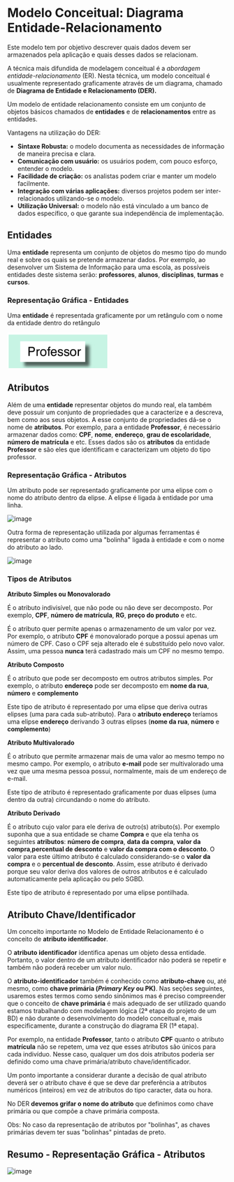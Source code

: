 # Modelo Conceitual: Diagrama Entidade-Relacionamento

Este modelo tem por objetivo descrever quais dados devem ser armazenados pela aplicação e quais desses dados se relacionam.

A técnica mais difundida de modelagem conceitual é a *abordagem entidade-relacionamento* (ER). Nesta técnica, um modelo conceitual é usualmente representado graficamente através de um diagrama, chamado de  <!-- 
**O Modelo de Entidade e Relacionamento utiliza uma representação gráfica chamada de
--> **Diagrama de Entidade e Relacionamento (DER).**

Um modelo de entidade relacionamento consiste em um conjunto de objetos básicos chamados de **entidades** e de **relacionamentos** entre as entidades.

Vantagens na utilização do DER:

* **Sintaxe Robusta:** o modelo documenta as necessidades de informação de maneira precisa e clara.
* **Comunicação com usuário:** os usuários podem, com pouco esforço, entender o modelo.
* **Facilidade de criação:** os analistas podem criar e manter um modelo facilmente.
* **Integração com várias aplicações:** diversos projetos podem ser inter-relacionados utilizando-se o modelo.
* **Utilização Universal:** o modelo não está vinculado a um banco de dados específico, o que garante sua independência de implementação.

## Entidades

Uma **entidade** representa um conjunto de objetos do mesmo tipo do mundo real e sobre os quais se pretende armazenar dados. Por exemplo, ao desenvolver um Sistema de Informação para uma escola, as possíveis entidades deste sistema serão: **professores**, **alunos**, **disciplinas**, **turmas** e **cursos**.

### Representação Gráfica - Entidades

Uma **entidade** é representada graficamente por um retângulo com o nome da entidade dentro do retângulo

![image](./imgs/entidade.png)


## Atributos

Além de uma **entidade** representar objetos do mundo real, ela também deve possuir  um conjunto de propriedades que a caracterize e a descreva, bem como  aos seus objetos. A esse conjunto de propriedades dá-se o nome de **atributos**. Por exemplo, para a entidade **Professor**, é necessário armazenar dados como: **CPF**, **nome**, **endereço**, **grau de escolaridade**, **número de matrícula** e etc. Esses dados são os **atributos** da entidade **Professor** e são eles que identificam e caracterizam um objeto do tipo professor.

### Representação Gráfica - Atributos

Um atributo pode ser representado graficamente por uma elipse com o nome do atributo dentro da elipse. A elipse é ligada à entidade por uma linha.

![image](https://github.com/user-attachments/assets/d0ffc164-24a3-4d3a-90df-014dbb93ad0e)

Outra forma de representação utilizada por algumas ferramentas é representar o atributo como uma "bolinha" ligada à entidade e com o nome do atributo ao lado.

![image](https://github.com/user-attachments/assets/d212a04f-255d-47d1-a307-5ddf91737248)

### Tipos de Atributos

<!--
Os atributos podem ainda ser divididos em 6 categorias:

* simples
* compostos
* monovalorados
* mutivalorados
* derivados
* nulo
-->

**Atributo Simples ou Monovalorado**

É o atributo indivisível, que não pode ou não deve ser decomposto. Por exemplo, **CPF**, **número de matrícula**, **RG**, **preço do produto** e etc.

<!--
**Atributo Monovalorado**
-->

É o atributo quer permite apenas o armazenamento de um valor por vez. Por exemplo, o atributo **CPF** é monovalorado porque a possui apenas um número de CPF. Caso o CPF seja alterado ele é substituído pelo novo valor. Assim, uma pessoa **nunca** terá cadastrado mais um CPF no mesmo tempo.

<!--
**Atributo nulo**

É o atributo que permite que seja inserido um valor nulo para ele. Valor nulo representa a inexistência de um valor, ou seja, significa que o usuário não precisa cadastrar um valor para o atributo e pode deixá-lo vazio.
-->

**Atributo Composto**

É o atributo que pode ser decomposto em outros atributos simples. Por exemplo, o atributo **endereço** pode ser decomposto em **nome da rua**, **número** e **complemento**


Este tipo de atributo é representado por uma elipse que deriva outras elipses (uma para cada sub-atributo). Para o **atributo endereço** teríamos uma elipse **endereço** derivando 3 outras elipses (**nome da rua**, **número** e **complemento**)

**Atributo Multivalorado**

É o atributo que permite armazenar mais de uma valor ao mesmo tempo no mesmo campo. Por exemplo, o atributo **e-mail** pode ser multivalorado uma vez que uma mesma pessoa possui, normalmente, mais de um endereço de e-mail.

Este tipo de atributo é representado graficamente por duas elipses (uma dentro da outra) circundando o nome do atributo.

**Atributo Derivado**

É o atributo cujo valor para ele deriva de outro(s) atributo(s). Por exemplo suponha que a sua entidade  se chame **Compra** e que ela tenha os seguintes **atributos**: **número de compra**, **data da compra**, **valor da compra**,**percentual de desconto** e **valor da compra com o desconto**. O valor para este último atributo é calculado considerando-se o **valor da compra** e o **percentual de desconto**. Assim, esse atributo é derivado porque seu valor deriva dos valores de outros atributos e é calculado automaticamente pela aplicação ou pelo SGBD.

Este tipo de atributo é representado por uma elipse  pontilhada.

## Atributo Chave/Identificador

Um conceito importante no Modelo de Entidade Relacionamento é o conceito de **atributo identificador**. 
<!--A **chave primária** (*Primary Key* ou **PK**) é  um atributo da entidade-->
O **atributo identificador** identifica apenas um objeto dessa entidade. Portanto, o valor dentro de um atributo identificador não poderá se repetir e também não poderá receber um valor nulo.

O **atributo-identificador** também é conhecido como **atributo-chave** ou, até mesmo, como **chave primária (*Primary Key* ou PK)**. Nas seções seguintes, usaremos estes termos como sendo sinônimos mas é preciso compreender que o conceito de **chave primária** é mais adequado de ser utilizado quando estamos trabalhando com modelagem lógica (2ª etapa do projeto de um BD) e não durante o desenvolvimento do modelo conceitual e, mais especificamente, durante a construção do diagrama ER (1ª etapa).

<!--
>> **identificador: ** conjunto de atributos e relacionamentos cujos valores distinguem uma ocorrência da entidade das demais
-->

Por exemplo, na entidade **Professor**, tanto o atributo **CPF** quanto o atributo **matrícula** não se repetem, uma vez que esses atributos são únicos para cada indivíduo. Nesse caso, qualquer um dos dois atributos poderia ser definido como uma chave primária/atributo chave/identificador.

Um ponto importante a considerar durante a decisão de qual atributo deverá ser o atributo chave é que se deve dar preferência a atributos numéricos (inteiros) em vez de atributos do tipo caracter, data ou hora. 

No DER **devemos grifar o nome do atributo** que definimos como chave primária ou que compõe a chave primária composta.

Obs: No caso da representação de atributos por "bolinhas", as chaves primárias devem ter suas "bolinhas" pintadas de preto.

<!--
### Tipos de Atributo-Chave/Chave Primária/Identificadores

Uma **chave** **primária** pode ser **simples** ou **composta**.

Uma **chave** **primária** **simples** é aquela que será **formada por apenas um atributo**.

Uma **chave** **primária** **composto** é **formada por dois ou mais atributos**. Por exemplo, imagine que tenhamos uma entidade chamada **Localização** e esta entidade tem os seguintes atributos: **nome da cidade**, **nome do estado** e **nome do país**. Cada um desses atributos sozinhos não pode ser chave primária porque eles se repetem.


|**nome_cidade**|**nome_estado**   |**nome_país**|
|---------------|------------------|------|
|Curitiba       |Paraná            |Brasil|
|Maringá        |Paraná            |Brasil|
|Campo Grande   |Mato Grosso do Sul|Brasil|
|Campo Grande   |Rio de Janeiro    |Brasil|


Como os atributos individualmente podem ser repetir, vamos tentar uma chave primária composta. Sabemos que no Brasil um estado não tem duas cidades como o mesmo nome.Sendo assim, poderíamos criar uma chave primária composta do **nome da cidade** mais o **nome do estado**, porque o valor para esses dois atributos juntos nunca vai se repetir. Nesse caso, o atributo **nome da cidade** não é uma chave primária, e sim **faz parte** da chave primária.
-->

## Resumo - Representação Gráfica - Atributos

![image](https://github.com/user-attachments/assets/ffe6c4ca-a438-4cb6-9d69-076a9637aafb)

<!--## Conteúdo complementar

[Slides](2introducao-er.pdf)-->
